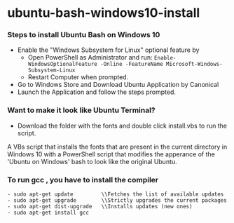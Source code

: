 # ubuntu-bash-windows10-install


 ### Steps to install Ubuntu Bash on Windows 10 
 - Enable the "Windows Subsystem for Linux" optional feature by 
    - Open PowerShell as Administrator and run: ``` Enable-WindowsOptionalFeature -Online -FeatureName Microsoft-Windows-Subsystem-Linux ```
    - Restart Computer when prompted. 
 - Go to Windows Store and Download Ubuntu Application by Canonical
 - Launch the Application and follow the steps prompted.

 ### Want to make it look like Ubuntu Terminal?
 - Download the folder with the fonts and double click install.vbs to run the script.


 A VBs script that installs the fonts that are present in the current directory in Windows 10 
 with a PowerShell script that modifies the apperance of the 'Ubuntu on Windows' bash to look like 
 the original Ubuntu.
 
 
### To run gcc , you have to install the compiler

```
- sudo apt-get update         \\Fetches the list of available updates
- sudo apt-get upgrade        \\Strictly upgrades the current packages
- sudo apt-get dist-upgrade   \\Installs updates (new ones)
- sudo apt-get install gcc
```
